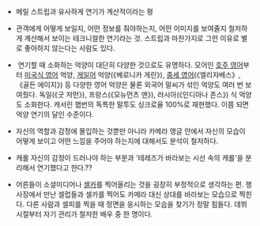 - 메릴 스트립과 유사하게 연기가 계산적이라는 평
- 관객에게 어떻게 보일지, 어떤 정보를 줘야하는지, 어떤 이미지를 보여줄지 철저하게 계산해서 보이는 테크니컬한 연기라는 것. 스트립과 마찬가지로 그런 이유로 별로 좋아하지 않는다는 사람도 있다.



-  연기할 때 소화하는 억양이 대단히 다양한 것으로도 유명하다. 모어인 [호주 영어](https://namu.wiki/w/%ED%98%B8%EC%A3%BC%20%EC%98%81%EC%96%B4 "호주 영어")부터 [미국식 영어](https://namu.wiki/w/%EB%AF%B8%EA%B5%AD%EC%8B%9D%20%EC%98%81%EC%96%B4 "미국식 영어") 억양, [게일어](https://namu.wiki/w/%EA%B2%8C%EC%9D%BC%EC%96%B4 "게일어") 억양(《베로니카 게린》), [중세 영어](https://namu.wiki/w/%EC%A4%91%EC%84%B8%20%EC%98%81%EC%96%B4 "중세 영어")(《엘리자베스》, 《골든 에이지》) 등 다양한 영어 억양은 물론 외국어 말씨가 섞인 억양도 여러 번 보여줬다. 독일(《굿 저먼》), 프랑스(《모뉴먼츠 맨》), 러시아(《인디아나 존스》) 식 억양도 소화한다. 캐서린 햅번의 독특한 말투도 싱크로율 100%로 재현했다. 이쯤 되면 억양 연기의 달인 수준이다.



- 자신의 역할과 감정에 몰입하는 것뿐만 아니라 카메라 앵글 안에서 자신의 모습이 어떻게 보이고 어떤 느낌을 주어야 하는지에 대해서도 분석이 철저하다.
- 캐롤 자신의 감정이 드러나야 하는 부분과 '테레즈가 바라보는 시선 속의 캐롤'을 분리해서 연기했다고 한다.??


- 어른들이 소셜미디어나 [셀카](https://namu.wiki/w/%EC%85%80%EC%B9%B4 "셀카")를 찍어올리는 것을 굉장히 부정적으로 생각하는 편. 행사장에서 만난 셀럽들과 셀카를 찍어도 카메라 대신 상대를 바라보는 모습으로 찍힌다. 다른 사람과 셀피를 찍을 때 정면을 응시하는 모습을 찾기가 정말 힘들다. 데뷔 시절부터 자기 관리가 철저한 배우 중 한 명이다.